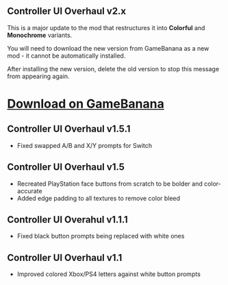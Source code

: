 ## Controller UI Overhaul v2.x
This is a major update to the mod that restructures it into **Colorful** and **Monochrome** variants.

You will need to download the new version from GameBanana as a new mod - it cannot be automatically installed.

After installing the new version, delete the old version to stop this message from appearing again.

# [Download on GameBanana](https://gamebanana.com/mods/download/412767)

## Controller UI Overhaul v1.5.1
- Fixed swapped A/B and X/Y prompts for Switch

## Controller UI Overhaul v1.5
- Recreated PlayStation face buttons from scratch to be bolder and color-accurate
- Added edge padding to all textures to remove color bleed

## Controller UI Overahul v1.1.1
- Fixed black button prompts being replaced with white ones

## Controller UI Overhaul v1.1
- Improved colored Xbox/PS4 letters against white button prompts